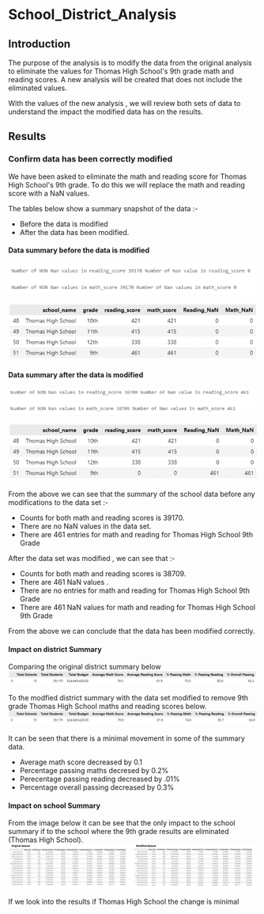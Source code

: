 # School_District_Analysis

## Introduction

The purpose of the analysis is to modify the data from the original analysis to eliminate the values for Thomas High School's 9th grade math and reading scores. A new analysis will be created that does not include the eliminated values. 

With the values of the new analysis , we will review both sets of data to understand the impact the modified data has on the results.

## Results

### Confirm data has been correctly modified

We have been asked to eliminate the math and reading score for Thomas High School's 9th grade. To do this we will replace the math and reading score with a NaN values. 

The tables below show a summary snapshot of the data :- 
- Before the data is modified 
- After the data has been modified.

#### Data summary before the data is modified
![Summary count before change](/Resources/Summary_before.png)

![THS Summary before change](/Resources/Summary_before_THS.png)

#### Data summary after the data is modified
![Summary count after change](/Resources/Summary_after.png)

![THS Summary after change](/Resources/Summary_after_THS.png)

From the above we can see that the summary of the school data before any modifications to the data set :- 
- Counts for both math and reading scores is 39170.
- There are no NaN values in the data set.
- There are 461 entries for math and reading for Thomas High School 9th Grade

After the data set was modified , we can see that :-

- Counts for both math and reading scores is 38709.
- There are 461 NaN values .
- There are no entries for math and reading for Thomas High School 9th Grade
- There are 461 NaN values for math and reading for Thomas High School 9th Grade

From the above we can conclude that the data has been modified correctly.

#### Impact on district Summary

Comparing the original district summary below
![District sumamry original](/Resources/District_summary_original.png)

To the modfied district summary with the data set modified to remove 9th grade Thomas High School maths and reading scores below.
![District sumamry original](/Resources/District_summary_modified.png)

It can be seen that there is a minimal movement in some of the summary data.
- Average math score decreased by 0.1
- Percentage passing maths decresed by 0.2%
- Perecentage passing reading decreased by .01%
- Percentage overall passing decreased by 0.3%

#### Impact on school Summary

From the image below it can be see that the only impact to the school summary if to the school where the 9th grade results are eliminated (Thomas High School).
![School summary comparison](/Resources/School_summary_comparison.png)

If we look into the results if Thomas High School the change is minimal 
